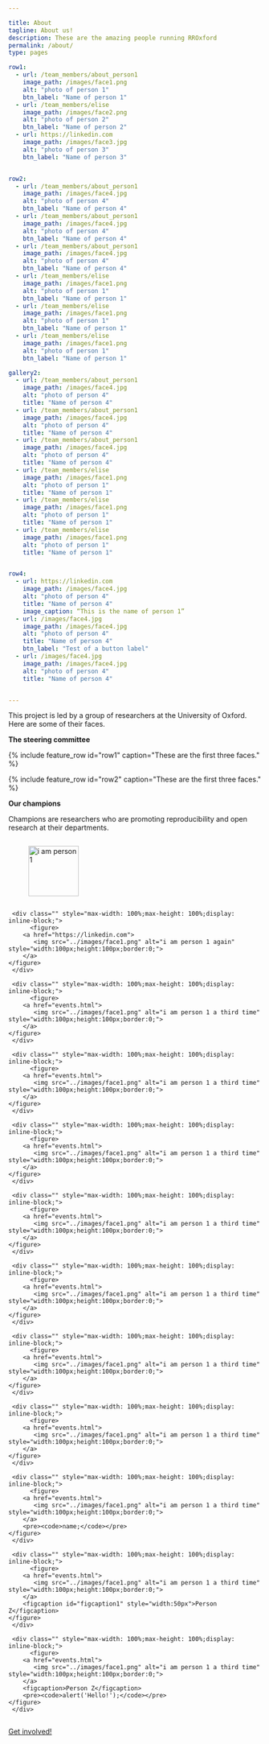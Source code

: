 ```yaml
---

title: About
tagline: About us!
description: These are the amazing people running RROxford
permalink: /about/
type: pages

row1:
  - url: /team_members/about_person1
    image_path: /images/face1.png
    alt: "photo of person 1"
    btn_label: "Name of person 1"
  - url: /team_members/elise
    image_path: /images/face2.png
    alt: "photo of person 2"
    btn_label: "Name of person 2"
  - url: https://linkedin.com
    image_path: /images/face3.jpg
    alt: "photo of person 3"
    btn_label: "Name of person 3"


row2:
  - url: /team_members/about_person1
    image_path: /images/face4.jpg
    alt: "photo of person 4"
    btn_label: "Name of person 4"
  - url: /team_members/about_person1
    image_path: /images/face4.jpg
    alt: "photo of person 4"
    btn_label: "Name of person 4"
  - url: /team_members/about_person1
    image_path: /images/face4.jpg
    alt: "photo of person 4"
    btn_label: "Name of person 4"
  - url: /team_members/elise
    image_path: /images/face1.png
    alt: "photo of person 1"
    btn_label: "Name of person 1"
  - url: /team_members/elise
    image_path: /images/face1.png
    alt: "photo of person 1"
    btn_label: "Name of person 1"
  - url: /team_members/elise
    image_path: /images/face1.png
    alt: "photo of person 1"
    btn_label: "Name of person 1"

gallery2:
  - url: /team_members/about_person1
    image_path: /images/face4.jpg
    alt: "photo of person 4"
    title: "Name of person 4"
  - url: /team_members/about_person1
    image_path: /images/face4.jpg
    alt: "photo of person 4"
    title: "Name of person 4"
  - url: /team_members/about_person1
    image_path: /images/face4.jpg
    alt: "photo of person 4"
    title: "Name of person 4"
  - url: /team_members/elise
    image_path: /images/face1.png
    alt: "photo of person 1"
    title: "Name of person 1"
  - url: /team_members/elise
    image_path: /images/face1.png
    alt: "photo of person 1"
    title: "Name of person 1"
  - url: /team_members/elise
    image_path: /images/face1.png
    alt: "photo of person 1"
    title: "Name of person 1"


row4:
  - url: https://linkedin.com
    image_path: /images/face4.jpg
    alt: "photo of person 4"
    title: "Name of person 4"
    image_caption: “This is the name of person 1”
  - url: /images/face4.jpg
    image_path: /images/face4.jpg
    alt: "photo of person 4"
    title: "Name of person 4"
    btn_label: "Test of a button label"
  - url: /images/face4.jpg
    image_path: /images/face4.jpg
    alt: "photo of person 4"
    title: "Name of person 4"


---
```


This project is led by a group of researchers at the University of Oxford. Here are some of their faces.

**The steering committee**

{% include feature_row id="row1" caption="These are the first three faces." %}

{% include feature_row id="row2" caption="These are the first three faces." %}


**Our champions**

Champions are researchers who are promoting reproducibility and open research at their departments.



<div id="banner" style="overflow: hidden;justify-content:space-around;">
     <div class="" style="max-width: 100%;max-height: 100%;display: inline-block;">
     	  <figure>
		<a href="events.html">
		   <img src="../images/face1.png" alt="i am person 1" style="width:100px;height:100px;border:0;">
		</a>
	</figure>
     </div>

     <div class="" style="max-width: 100%;max-height: 100%;display: inline-block;">
     	  <figure>
		<a href="https://linkedin.com">
		   <img src="../images/face1.png" alt="i am person 1 again" style="width:100px;height:100px;border:0;">
		</a>
	</figure>
     </div>

     <div class="" style="max-width: 100%;max-height: 100%;display: inline-block;">
     	  <figure>
		<a href="events.html">
		   <img src="../images/face1.png" alt="i am person 1 a third time" style="width:100px;height:100px;border:0;">
		</a>
	</figure>
     </div>

     <div class="" style="max-width: 100%;max-height: 100%;display: inline-block;">
     	  <figure>
		<a href="events.html">
		   <img src="../images/face1.png" alt="i am person 1 a third time" style="width:100px;height:100px;border:0;">
		</a>
	</figure>
     </div>

     <div class="" style="max-width: 100%;max-height: 100%;display: inline-block;">
     	  <figure>
		<a href="events.html">
		   <img src="../images/face1.png" alt="i am person 1 a third time" style="width:100px;height:100px;border:0;">
		</a>
	</figure>
     </div>

     <div class="" style="max-width: 100%;max-height: 100%;display: inline-block;">
     	  <figure>
		<a href="events.html">
		   <img src="../images/face1.png" alt="i am person 1 a third time" style="width:100px;height:100px;border:0;">
		</a>
	</figure>
     </div>

     <div class="" style="max-width: 100%;max-height: 100%;display: inline-block;">
     	  <figure>
		<a href="events.html">
		   <img src="../images/face1.png" alt="i am person 1 a third time" style="width:100px;height:100px;border:0;">
		</a>
	</figure>
     </div>

     <div class="" style="max-width: 100%;max-height: 100%;display: inline-block;">
     	  <figure>
		<a href="events.html">
		   <img src="../images/face1.png" alt="i am person 1 a third time" style="width:100px;height:100px;border:0;">
		</a>
	</figure>
     </div>

     <div class="" style="max-width: 100%;max-height: 100%;display: inline-block;">
     	  <figure>
		<a href="events.html">
		   <img src="../images/face1.png" alt="i am person 1 a third time" style="width:100px;height:100px;border:0;">
		</a>
	</figure>
     </div>

     <div class="" style="max-width: 100%;max-height: 100%;display: inline-block;">
     	  <figure>
		<a href="events.html">
		   <img src="../images/face1.png" alt="i am person 1 a third time" style="width:100px;height:100px;border:0;">
		</a>
		<pre><code>name;</code></pre>
	</figure>
     </div>

     <div class="" style="max-width: 100%;max-height: 100%;display: inline-block;">
     	  <figure>
		<a href="events.html">
		   <img src="../images/face1.png" alt="i am person 1 a third time" style="width:100px;height:100px;border:0;">
		</a>
		<figcaption id="figcaption1" style="width:50px">Person Z</figcaption>
	</figure>
     </div>

     <div class="" style="max-width: 100%;max-height: 100%;display: inline-block;">
     	  <figure>
		<a href="events.html">
		   <img src="../images/face1.png" alt="i am person 1 a third time" style="width:100px;height:100px;border:0;">
		</a>
		<figcaption>Person Z</figcaption>
		<pre><code>alert('Hello!');</code></pre>
	</figure>
     </div>
</div>



[Get involved!](/events/)
